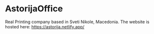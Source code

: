 # AstorijaOffice
Real Printing company based in Sveti Nikole, Macedonia. The website is hosted here: https://astorija.netlify.app/
